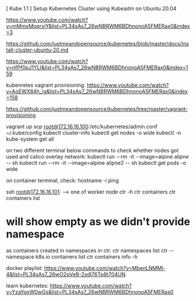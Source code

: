 [ Kube 1.1 ] Setup Kubernetes Cluster using Kubeadm on Ubuntu 20.04

https://www.youtube.com/watch?v=mMmxMoprxiY&list=PL34sAs7_26wNBRWM6BDhnonoA5FMERax0&index=3

https://github.com/justmeandopensource/kubernetes/blob/master/docs/install-cluster-ubuntu-20.md

https://www.youtube.com/watch?v=nfPf0pJ1YLI&list=PL34sAs7_26wNBRWM6BDhnonoA5FMERax0&index=159

kubenretes vagrant provisioning:
https://www.youtube.com/watch?v=AoEWX84h_ig&list=PL34sAs7_26wNBRWM6BDhnonoA5FMERax0&index=158

https://github.com/justmeandopensource/kubernetes/tree/master/vagrant-provisioning

vagrant up
scp root@172.16.16.100:/etc/kubernetes/admin.conf ~/.kube/config
kubectl cluster-info
kubectl get nodes -o wide
kubectl -n kube-system get all

on two different terminal below commands to check whether nodes got used and calico overlay network:
kubectl run --rm -it --image=alpine alipne -- sh
kubectl run --rm -it --image=alpine alipne2 -- sh
kubectl get pods -o wide

on container terminal, check:
hostname -i
ping <other container ip>


ssh root@172.16.16.101: --> one of worker node
ctr -h
ctr containers
ctr containers list
# will show empty as we didn't provide namespace

as containers created in namespaces in ctr.
ctr namespaces list
ctr --namespace k8s.io containers list
ctr containers info -h




docker playlist:
https://www.youtube.com/watch?v=MbenLNMMl-4&list=PL34sAs7_26wO2pVeB-2xdI76Tp8t704UN

learn kubernetes:
https://www.youtube.com/watch?v=YzaYqxW0wGs&list=PL34sAs7_26wNBRWM6BDhnonoA5FMERax0

